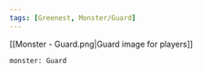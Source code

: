 ```yaml
---
tags: [Greenest, Monster/Guard]
---
```


[[Monster - Guard.png|Guard image for players]]

```statblock
monster: Guard
```